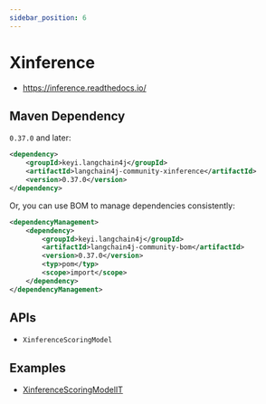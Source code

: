 ```yaml
---
sidebar_position: 6
---
```


# Xinference

- https://inference.readthedocs.io/


## Maven Dependency

`0.37.0` and later:

```xml
<dependency>
    <groupId>keyi.langchain4j</groupId>
    <artifactId>langchain4j-community-xinference</artifactId>
    <version>0.37.0</version>
</dependency>
```

Or, you can use BOM to manage dependencies consistently:

```xml
<dependencyManagement>
    <dependency>
        <groupId>keyi.langchain4j</groupId>
        <artifactId>langchain4j-community-bom</artifactId>
        <version>0.37.0</version>
        <typ>pom</typ>
        <scope>import</scope>
    </dependency>
</dependencyManagement>
```

## APIs

- `XinferenceScoringModel`


## Examples

- [XinferenceScoringModelIT](https://github.com/langchain4j/langchain4j-community/blob/main/models/langchain4j-community-xinference/src/test/java/dev/langchain4j/community/model/xinference/XinferenceScoringModelIT.java)
